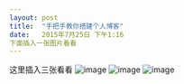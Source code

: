 ```yaml
---
layout: post
title:  "手把手教你搭建个人博客"
date:   2015年7月25日 下午1:16
下面插入一张图片看看
---
```

这里插入三张看看
![image](http://guohongwei719.github.io/images/20150725/1.png)
![image](http://guohongwei719.github.io/images/20150725/2.png)
![image](http://guohongwei719.github.io/images/20150725/3.png)

